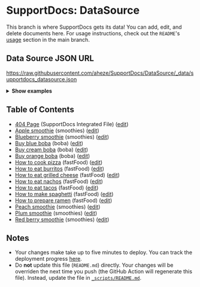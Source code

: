 # SupportDocs: DataSource
This branch is where SupportDocs gets its data! You can add, edit, and delete documents here. For usage instructions, check out the `README`'s [usage](https://github.com/aheze/SupportDocs#using-the-github-repository) section in the main branch.

## Data Source JSON URL
<a href="https://raw.githubusercontent.com/aheze/SupportDocs/DataSource/_data/supportdocs_datasource.json">https://raw.githubusercontent.com/aheze/SupportDocs/DataSource/_data/supportdocs_datasource.json</a>

<details markdown="1">
<summary><strong>Show examples</strong></summary>

<hr>

### SwiftUI
```swift
struct SwiftUIExampleView_MinimalCode: View {
    let dataSource = URL(string: "https://raw.githubusercontent.com/aheze/SupportDocs/DataSource/_data/supportdocs_datasource.json")!
    @State var supportDocsPresented = false
    
    var body: some View {
        Button("Present SupportDocs from SwiftUI!") { supportDocsPresented = true }
        .sheet(isPresented: $supportDocsPresented, content: {
            SupportDocsView(dataSource: dataSource, isPresented: $supportDocsPresented)
        })
    }
}
```

### UIKit
```swift
class UIKitExampleController_MinimalCode: UIViewController {
    /**
    Connect this inside the storyboard.
    
    This is just for demo purposes, so it's not connected yet.
    */
    @IBAction func presentButtonPressed(_ sender: Any) {
        let dataSource = URL(string: "https://raw.githubusercontent.com/aheze/SupportDocs/DataSource/_data/supportdocs_datasource.json")!
    
        let supportDocsViewController = SupportDocsViewController(dataSource: dataSource)
        self.present(supportDocsViewController, animated: true, completion: nil)
    }
}
```

<hr>

</details>

## Table of Contents
- [404 Page](https://aheze.github.io/SupportDocs/404) (SupportDocs Integrated File) ([edit](https://github.com/aheze/SupportDocs/edit/DataSource/404.md))
- [Apple smoothie](https://aheze.github.io/SupportDocs/Sample-Smoothies/Apple) (smoothies) ([edit](https://github.com/aheze/SupportDocs/edit/DataSource/Sample-Smoothies/Apple.md))
- [Blueberry smoothie](https://aheze.github.io/SupportDocs/Sample-Smoothies/Blueberry) (smoothies) ([edit](https://github.com/aheze/SupportDocs/edit/DataSource/Sample-Smoothies/Blueberry.md))
- [Buy blue boba](https://aheze.github.io/SupportDocs/Sample-Boba/BuyBlueBoba) (boba) ([edit](https://github.com/aheze/SupportDocs/edit/DataSource/Sample-Boba/BuyBlueBoba.md))
- [Buy cream boba](https://aheze.github.io/SupportDocs/Sample-Boba/BuyCreamBoba) (boba) ([edit](https://github.com/aheze/SupportDocs/edit/DataSource/Sample-Boba/BuyCreamBoba.md))
- [Buy orange boba](https://aheze.github.io/SupportDocs/Sample-Boba/BuyOrangeBoba) (boba) ([edit](https://github.com/aheze/SupportDocs/edit/DataSource/Sample-Boba/BuyOrangeBoba.md))
- [How to cook pizza](https://aheze.github.io/SupportDocs/Sample-FastFood/HowToCookPizza) (fastFood) ([edit](https://github.com/aheze/SupportDocs/edit/DataSource/Sample-FastFood/HowToCookPizza.md))
- [How to eat burritos](https://aheze.github.io/SupportDocs/Sample-FastFood/HowToEatBurritos) (fastFood) ([edit](https://github.com/aheze/SupportDocs/edit/DataSource/Sample-FastFood/HowToEatBurritos.md))
- [How to eat grilled cheese](https://aheze.github.io/SupportDocs/Sample-FastFood/HowToEatGrilledCheese) (fastFood) ([edit](https://github.com/aheze/SupportDocs/edit/DataSource/Sample-FastFood/HowToEatGrilledCheese.md))
- [How to eat nachos](https://aheze.github.io/SupportDocs/Sample-FastFood/HowToEatNachos) (fastFood) ([edit](https://github.com/aheze/SupportDocs/edit/DataSource/Sample-FastFood/HowToEatNachos.md))
- [How to eat tacos](https://aheze.github.io/SupportDocs/Sample-FastFood/HowToEatTacos) (fastFood) ([edit](https://github.com/aheze/SupportDocs/edit/DataSource/Sample-FastFood/HowToEatTacos.md))
- [How to make spaghetti](https://aheze.github.io/SupportDocs/Sample-FastFood/HowToMakeSpaghetti) (fastFood) ([edit](https://github.com/aheze/SupportDocs/edit/DataSource/Sample-FastFood/HowToMakeSpaghetti.md))
- [How to prepare ramen](https://aheze.github.io/SupportDocs/Sample-FastFood/HowToPrepareRamen) (fastFood) ([edit](https://github.com/aheze/SupportDocs/edit/DataSource/Sample-FastFood/HowToPrepareRamen.md))
- [Peach smoothie](https://aheze.github.io/SupportDocs/Sample-Smoothies/Peach) (smoothies) ([edit](https://github.com/aheze/SupportDocs/edit/DataSource/Sample-Smoothies/Peach.md))
- [Plum smoothie](https://aheze.github.io/SupportDocs/Sample-Smoothies/Plum) (smoothies) ([edit](https://github.com/aheze/SupportDocs/edit/DataSource/Sample-Smoothies/Plum.md))
- [Red berry smoothie](https://aheze.github.io/SupportDocs/Sample-Smoothies/RedBerries) (smoothies) ([edit](https://github.com/aheze/SupportDocs/edit/DataSource/Sample-Smoothies/RedBerries.md))


## Notes
- Your changes make take up to five minutes to deploy. You can track the deployment progress [here](https://github.com/aheze/SupportDocs/deployments/activity_log?environment=github-pages).
- Do **not** update this file (`README.md`) directly. Your changes will be overriden the next time you push (the GitHub Action will regenerate this file). Instead, update the file in [`_scripts/README.md`](https://github.com/aheze/SupportDocs/edit/DataSource/_scripts/README.md). 